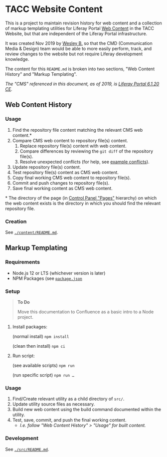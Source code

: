 # TACC Website Content

This is a project to maintain revision history for web content and a collection of markup templating utilities for Liferay Portal [Web Content][lr-web-content] in the TACC Website, but that are independent of the Liferay Portal infrastructure.

It was created Nov 2019 by [Wesley B.][user-wb] so that the CMD (Communication Media & Design) team would be able to more easily perform, track, and review changes to the website but not require Liferay development knowledge.

The content for this `README.md` is broken into two sections, "Web Content History" and "Markup Templating".

_The "CMS" referenced in this document, as of 2019, is [Liferay Portal 6.1.20 CE][lr-version]._


## Web Content History

### Usage

1. Find the repository file content matching the relevant CMS web content.\*
2. Compare CMS web content to repository file(s) content.
    1. Replace repository file(s) content with web content.
    2. Compare differences by reviewing the `git diff` of the repository file(s).
    3. Resolve unexpected conflicts (for help, see [example conflicts][doc-conflicts]).
3. Update repository file(s) content.
4. Test repository file(s) content as CMS web content.
5. Copy final working CMS web content to repository file(s).
6. Commit and push changes to repository file(s).
7. Save final working content as CMS web content.

\* The directory of the page (in [Control Panel "Pages"][cp-pages] hierarchy) on which the web content exists is the directory in which you should find the relevant repository file.

### Creation

See [`./content/README.md`](./content/README.md).


## Markup Templating

### Requirements

- Node.js 12 or LTS (whichever version is later)
- NPM Packages (see [`package.json`](./package.json)

### Setup

> **To Do**
>
> Move this documentation to Confluence as a basic intro to a Node project.

1. Install packages:

    (normal install)
    ```npm install```

    (clean then install)
    ```npm ci```

2. Run script:

    (see available scripts)
    ```npm run```

    (run specific script)
    ```npm run …```

### Usage

1. Find/Create relevant utility as a child directory of `src/`.
2. Update utility source files as necessary.
3. Build new web content using the build command documented within the utility.
4. Test, save, commit, and push the final working content.
    - _I.e. follow "Web Content History" > "Usage" for built content._

### Development

See [`./src/README.md`](./src/README.md).



[lr-web-content]: https://portal.liferay.dev/docs/6-1/user/-/knowledge_base/u/web-content-management "Liferay Portal: Web Content Management"
[lr-version]: https://liferay.dev/blogs/-/blogs/liferay-portal-6-1-ce-ga2-release "Liferay Portal Enterprise Edition 6.1.20 EE"

[cp-pages]: https://www.tacc.utexas.edu/group/control_panel/manage?p_p_id=156&p_p_lifecycle=0&p_p_state=maximized&p_p_mode=view&doAsGroupId=1084364 "Control Panel > Website > Pages > Public Pages"

[doc-conflicts]: ./docs/content-conflicts.md "Example Content Conflicts"

[user-wb]: mailto:wesleyb@tacc.utexas.edu "Wesley B. of Communications, Media & Design"
